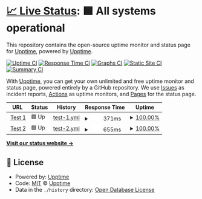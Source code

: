 # [📈 Live Status](https://flash1232.github.io/testuptime): <!--live status--> **🟩 All systems operational**

This repository contains the open-source uptime monitor and status page for [Upptime](https://flash1232.github.io/testuptime), powered by [Upptime](https://github.com/flash1232/testuptime).

[![Uptime CI](https://github.com/upptime/upptime/workflows/Uptime%20CI/badge.svg)](https://github.com/upptime/upptime/actions?query=workflow%3A%22Uptime+CI%22)
[![Response Time CI](https://github.com/upptime/upptime/workflows/Response%20Time%20CI/badge.svg)](https://github.com/upptime/upptime/actions?query=workflow%3A%22Response+Time+CI%22)
[![Graphs CI](https://github.com/upptime/upptime/workflows/Graphs%20CI/badge.svg)](https://github.com/upptime/upptime/actions?query=workflow%3A%22Graphs+CI%22)
[![Static Site CI](https://github.com/upptime/upptime/workflows/Static%20Site%20CI/badge.svg)](https://github.com/upptime/upptime/actions?query=workflow%3A%22Static+Site+CI%22)
[![Summary CI](https://github.com/upptime/upptime/workflows/Summary%20CI/badge.svg)](https://github.com/upptime/upptime/actions?query=workflow%3A%22Summary+CI%22)

With [Upptime](https://upptime.js.org), you can get your own unlimited and free uptime monitor and status page, powered entirely by a GitHub repository. We use [Issues](https://github.com/upptime/upptime/issues) as incident reports, [Actions](https://github.com/upptime/upptime/actions) as uptime monitors, and [Pages](https://upptime.github.io/upptime) for the status page.

<!--start: status pages-->
<!-- This summary is generated by Upptime (https://github.com/upptime/upptime) -->
<!-- Do not edit this manually, your changes will be overwritten -->
<!-- prettier-ignore -->
| URL | Status | History | Response Time | Uptime |
| --- | ------ | ------- | ------------- | ------ |
| <img alt="" src="https://favicons.githubusercontent.com/wordlepvp-frontend.oxv.io" height="13"> [Test 1](https://wordlepvp-frontend.oxv.io) | 🟩 Up | [test-1.yml](https://github.com/Flash1232/testuptime/commits/HEAD/history/test-1.yml) | <details><summary><img alt="Response time graph" src="./graphs/test-1/response-time-week.png" height="20"> 371ms</summary><br><a href="https://upptime.github.io/upptime/history/test-1"><img alt="Response time 371" src="https://img.shields.io/endpoint?url=https%3A%2F%2Fraw.githubusercontent.com%2FFlash1232%2Ftestuptime%2FHEAD%2Fapi%2Ftest-1%2Fresponse-time.json"></a><br><a href="https://upptime.github.io/upptime/history/test-1"><img alt="24-hour response time 371" src="https://img.shields.io/endpoint?url=https%3A%2F%2Fraw.githubusercontent.com%2FFlash1232%2Ftestuptime%2FHEAD%2Fapi%2Ftest-1%2Fresponse-time-day.json"></a><br><a href="https://upptime.github.io/upptime/history/test-1"><img alt="7-day response time 371" src="https://img.shields.io/endpoint?url=https%3A%2F%2Fraw.githubusercontent.com%2FFlash1232%2Ftestuptime%2FHEAD%2Fapi%2Ftest-1%2Fresponse-time-week.json"></a><br><a href="https://upptime.github.io/upptime/history/test-1"><img alt="30-day response time 371" src="https://img.shields.io/endpoint?url=https%3A%2F%2Fraw.githubusercontent.com%2FFlash1232%2Ftestuptime%2FHEAD%2Fapi%2Ftest-1%2Fresponse-time-month.json"></a><br><a href="https://upptime.github.io/upptime/history/test-1"><img alt="1-year response time 371" src="https://img.shields.io/endpoint?url=https%3A%2F%2Fraw.githubusercontent.com%2FFlash1232%2Ftestuptime%2FHEAD%2Fapi%2Ftest-1%2Fresponse-time-year.json"></a></details> | <details><summary><a href="https://upptime.github.io/upptime/history/test-1">100.00%</a></summary><a href="https://upptime.github.io/upptime/history/test-1"><img alt="All-time uptime 100.00%" src="https://img.shields.io/endpoint?url=https%3A%2F%2Fraw.githubusercontent.com%2FFlash1232%2Ftestuptime%2FHEAD%2Fapi%2Ftest-1%2Fuptime.json"></a><br><a href="https://upptime.github.io/upptime/history/test-1"><img alt="24-hour uptime 100.00%" src="https://img.shields.io/endpoint?url=https%3A%2F%2Fraw.githubusercontent.com%2FFlash1232%2Ftestuptime%2FHEAD%2Fapi%2Ftest-1%2Fuptime-day.json"></a><br><a href="https://upptime.github.io/upptime/history/test-1"><img alt="7-day uptime 100.00%" src="https://img.shields.io/endpoint?url=https%3A%2F%2Fraw.githubusercontent.com%2FFlash1232%2Ftestuptime%2FHEAD%2Fapi%2Ftest-1%2Fuptime-week.json"></a><br><a href="https://upptime.github.io/upptime/history/test-1"><img alt="30-day uptime 100.00%" src="https://img.shields.io/endpoint?url=https%3A%2F%2Fraw.githubusercontent.com%2FFlash1232%2Ftestuptime%2FHEAD%2Fapi%2Ftest-1%2Fuptime-month.json"></a><br><a href="https://upptime.github.io/upptime/history/test-1"><img alt="1-year uptime 100.00%" src="https://img.shields.io/endpoint?url=https%3A%2F%2Fraw.githubusercontent.com%2FFlash1232%2Ftestuptime%2FHEAD%2Fapi%2Ftest-1%2Fuptime-year.json"></a></details>
| <img alt="" src="https://favicons.githubusercontent.com/wordlepvp-backend.oxv.io" height="13"> [Test 2](https://wordlepvp-backend.oxv.io) | 🟩 Up | [test-2.yml](https://github.com/Flash1232/testuptime/commits/HEAD/history/test-2.yml) | <details><summary><img alt="Response time graph" src="./graphs/test-2/response-time-week.png" height="20"> 655ms</summary><br><a href="https://upptime.github.io/upptime/history/test-2"><img alt="Response time 655" src="https://img.shields.io/endpoint?url=https%3A%2F%2Fraw.githubusercontent.com%2FFlash1232%2Ftestuptime%2FHEAD%2Fapi%2Ftest-2%2Fresponse-time.json"></a><br><a href="https://upptime.github.io/upptime/history/test-2"><img alt="24-hour response time 655" src="https://img.shields.io/endpoint?url=https%3A%2F%2Fraw.githubusercontent.com%2FFlash1232%2Ftestuptime%2FHEAD%2Fapi%2Ftest-2%2Fresponse-time-day.json"></a><br><a href="https://upptime.github.io/upptime/history/test-2"><img alt="7-day response time 655" src="https://img.shields.io/endpoint?url=https%3A%2F%2Fraw.githubusercontent.com%2FFlash1232%2Ftestuptime%2FHEAD%2Fapi%2Ftest-2%2Fresponse-time-week.json"></a><br><a href="https://upptime.github.io/upptime/history/test-2"><img alt="30-day response time 655" src="https://img.shields.io/endpoint?url=https%3A%2F%2Fraw.githubusercontent.com%2FFlash1232%2Ftestuptime%2FHEAD%2Fapi%2Ftest-2%2Fresponse-time-month.json"></a><br><a href="https://upptime.github.io/upptime/history/test-2"><img alt="1-year response time 655" src="https://img.shields.io/endpoint?url=https%3A%2F%2Fraw.githubusercontent.com%2FFlash1232%2Ftestuptime%2FHEAD%2Fapi%2Ftest-2%2Fresponse-time-year.json"></a></details> | <details><summary><a href="https://upptime.github.io/upptime/history/test-2">100.00%</a></summary><a href="https://upptime.github.io/upptime/history/test-2"><img alt="All-time uptime 100.00%" src="https://img.shields.io/endpoint?url=https%3A%2F%2Fraw.githubusercontent.com%2FFlash1232%2Ftestuptime%2FHEAD%2Fapi%2Ftest-2%2Fuptime.json"></a><br><a href="https://upptime.github.io/upptime/history/test-2"><img alt="24-hour uptime 100.00%" src="https://img.shields.io/endpoint?url=https%3A%2F%2Fraw.githubusercontent.com%2FFlash1232%2Ftestuptime%2FHEAD%2Fapi%2Ftest-2%2Fuptime-day.json"></a><br><a href="https://upptime.github.io/upptime/history/test-2"><img alt="7-day uptime 100.00%" src="https://img.shields.io/endpoint?url=https%3A%2F%2Fraw.githubusercontent.com%2FFlash1232%2Ftestuptime%2FHEAD%2Fapi%2Ftest-2%2Fuptime-week.json"></a><br><a href="https://upptime.github.io/upptime/history/test-2"><img alt="30-day uptime 100.00%" src="https://img.shields.io/endpoint?url=https%3A%2F%2Fraw.githubusercontent.com%2FFlash1232%2Ftestuptime%2FHEAD%2Fapi%2Ftest-2%2Fuptime-month.json"></a><br><a href="https://upptime.github.io/upptime/history/test-2"><img alt="1-year uptime 100.00%" src="https://img.shields.io/endpoint?url=https%3A%2F%2Fraw.githubusercontent.com%2FFlash1232%2Ftestuptime%2FHEAD%2Fapi%2Ftest-2%2Fuptime-year.json"></a></details>

<!--end: status pages-->

[**Visit our status website →**](https://flash1232.github.io/testuptime)

## 📄 License

- Powered by: [Upptime](https://github.com/upptime/upptime)
- Code: [MIT](./LICENSE) © [Upptime](https://upptime.js.org)
- Data in the `./history` directory: [Open Database License](https://opendatacommons.org/licenses/odbl/1-0/)

